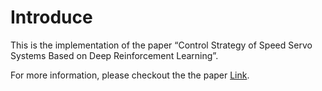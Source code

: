 
# Introduce

This is the implementation of the paper “Control Strategy of Speed Servo Systems Based on Deep Reinforcement Learning”.

For more information, please checkout the the paper [Link](https://www.mdpi.com/1999-4893/11/5/65).
